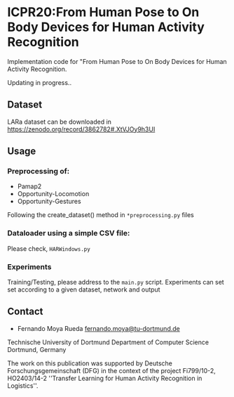 # ICPR20:From Human Pose to On Body Devices for Human Activity Recognition
Implementation code for "From Human Pose to On Body Devices for Human Activity Recognition.

Updating in progress..

## Dataset

LARa dataset can be downloaded in https://zenodo.org/record/3862782#.XtVJOy9h3UI

## Usage

### Preprocessing of:
 - Pamap2
 - Opportunity-Locomotion
 - Opportunity-Gestures

Following the create_dataset() method in `*preprocessing.py` files

### Dataloader using a simple CSV file:
Please check, `HARWindows.py`


### Experiments
Training/Testing, please address to the `main.py` script.
Experiments can set set according to a given dataset, network and output

## Contact

  - Fernando Moya Rueda   fernando.moya@tu-dortmund.de
  
Technische University of Dortmund
Department of Computer Science
Dortmund, Germany
  
  
The work on this publication was supported by Deutsche Forschungsgemeinschaft (DFG) in the context of the project Fi799/10-2, HO2403/14-2 ''Transfer Learning for Human Activity Recognition in Logistics''.

